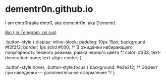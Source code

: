 # dementr0n.github.io


I am dmtr0n(aka dmtr0, aka dementr0n, aka Dementr) 


<a href="https://t.me/dmt_bio" class="button-style">Bio ( in Telegram, on rus) </a>

.button-style {
  display: inline-block;
  padding: 10px 15px;
  background: #f2f2f2;
  border: 1px solid #000; /* В ожидании набирающего популярность темного режима, рамка черного цвета */
  color: #333;
  text-decoration: none;
  text-align: center;
}

.button-style:hover, .button-style:focus {
  background: #e2e2f2; /* Эффект при наведении — дополнительное оформление */
}
